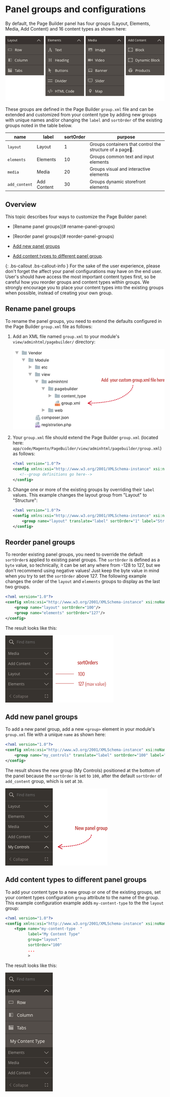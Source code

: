 <!-- {% raw %} -->

# Panel groups and configurations

By default, the Page Builder panel has four groups (Layout, Elements, Media, Add Content) and 16 content types as shown here:

![Panel menu](../images/panel-horizontal-default.png)

These groups are defined in the Page Builder `group.xml` file and can be extended and customized from your content type by adding new groups with unique names and/or changing the `label` and `sortOrder` of the existing groups noted in the table below. 

| name          | label       | sortOrder | purpose                                                 |
| ------------- | ----------- | --------- | ------------------------------------------------------- |
| `layout`      | Layout      | 1         | Groups containers that control the structure of a page. |
| `elements`    | Elements    | 10        | Groups common text and input elements                   |
| `media`       | Media       | 20        | Groups visual and interactive elements                  |
| `add_content` | Add Content | 30        | Groups dynamic storefront elements                      |

## Overview

This topic describes four ways to customize the Page Builder panel:

- [Rename panel groups](# rename-panel-groups)

- [Reorder panel groups](# reorder-panel-groups)
- [Add new panel groups](#add-new-panel-groups)
- [Add content types to different panel group](#add-content-types-to-different-panel-groups).

{: .bs-callout .bs-callout-info }
For the sake of the user experience, please don't forget the affect your panel configurations may have on the end user. User's should have access the most important content types first, so be careful how you reorder groups and content types within groups. We strongly encourage you to place your content types into the existing groups when possible, instead of creating your own group.

## Rename panel groups

To rename the panel groups, you need to extend the defaults configured in the Page Builder `group.xml` file as follows:

1. Add an XML file named `group.xml` to your module's `view/adminhtml/pagebuilder/` directory:

    ![Custom group file](../images/custom-group-file.png)

2. Your `group.xml` file should extend the Page Builder `group.xml` (located here: `app/code/Magento/PageBuilder/view/adminhtml/pagebuilder/group.xml`) as follows:

    ```xml
    <?xml version="1.0"?>
    <config xmlns:xsi="http://www.w3.org/2001/XMLSchema-instance" xsi:noNamespaceSchemaLocation="urn:magento:module:Magento_PageBuilder:etc/group.xsd">
       <!--group definitions go here-->
    </config>
    ```

3. Change one or more of the existing groups by overriding their `label` values. This example changes the layout group from "Layout" to "Structure": 

    ```xml
    <?xml version="1.0"?>
    <config xmlns:xsi="http://www.w3.org/2001/XMLSchema-instance" xsi:noNamespaceSchemaLocation="urn:magento:module:Magento_PageBuilder:etc/group.xsd">
        <group name="layout" translate="label" sortOrder="1" label="Structure"/>
    </config>
    ```

## Reorder panel groups

To reorder existing panel groups, you need to override the default `sortOrder`s applied to existing panel groups. The `sortOrder` is defined as a `byte` value, so technically, it can be set any where from -128 to 127, but we don't recommend using negative values! Just keep the byte value in mind when you try to set the `sortOrder` above 127. The following example changes the order of the `layout` and `elements` groups to display as the last two groups. 

```xml
<?xml version="1.0"?>
<config xmlns:xsi="http://www.w3.org/2001/XMLSchema-instance" xsi:noNamespaceSchemaLocation="urn:magento:module:Magento_PageBuilder:etc/group.xsd">
    <group name="layout" sortOrder="100"/>
    <group name="elements" sortOrder="127"/>
</config>
```

The result looks like this:

![Reorder panel groups](../images/panel-reorder-groups.png)

## Add new panel groups

To add a new panel group, add a new `<group>` element  in your module's `group.xml` file with a unique `name` as shown here:

```xml
<?xml version="1.0"?>
<config xmlns:xsi="http://www.w3.org/2001/XMLSchema-instance" xsi:noNamespaceSchemaLocation="urn:magento:module:Magento_PageBuilder:etc/group.xsd">
    <group name="my_controls" translate="label" sortOrder="100" label="My Controls"/>
</config>
```

The result shows the new group (My Controls) positioned at the bottom of the panel because the `sortOrder` is set to `100`, after the default `sortOrder` of `add_content` group, which is set at `30`.

![New panel group](../images/panel-group-new.png)

## Add content types to different panel groups

To add your content type to a new group or one of the existing groups, set your content types configuration `group` attribute to the name of the group. This example configuration example adds `my-content-type` to the the `layout` group:

```xml
<?xml version="1.0"?>
<config xmlns:xsi="http://www.w3.org/2001/XMLSchema-instance" xsi:noNamespaceSchemaLocation="urn:magento:module:Magento_PageBuilder:etc/content_type.xsd">
    <type name="my-content-type  "
          label="My Content Type"
          group="layout"
          sortOrder="100"
          ...
          >
```

The result looks like this:

![Group with content type](../images/group-with-content-type.png)


<!-- {% endraw %} -->